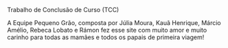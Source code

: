 Trabalho de Conclusão de Curso (TCC)

A Equipe Pequeno Grão, composta por Júlia Moura, Kauã Henrique, Márcio Amélio, Rebeca Lobato e Rámon fez esse site com muito amor e muito carinho para todas as mamães e todos os papais de primeira viagem!